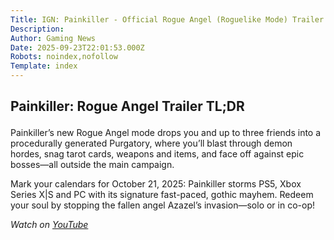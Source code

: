 ```yaml
---
Title: IGN: Painkiller - Official Rogue Angel (Roguelike Mode) Trailer
Description: 
Author: Gaming News
Date: 2025-09-23T22:01:53.000Z
Robots: noindex,nofollow
Template: index
---
```

<h2>
  
  
  Painkiller: Rogue Angel Trailer TL;DR
</h2>

<p>Painkiller’s new Rogue Angel mode drops you and up to three friends into a procedurally generated Purgatory, where you’ll blast through demon hordes, snag tarot cards, weapons and items, and face off against epic bosses—all outside the main campaign.  </p>

<p>Mark your calendars for October 21, 2025: Painkiller storms PS5, Xbox Series X|S and PC with its signature fast-paced, gothic mayhem. Redeem your soul by stopping the fallen angel Azazel’s invasion—solo or in co-op!</p>

<p><em>Watch on <a href="https://www.youtube.com/watch?v=01W_1CUKkiY" rel="noopener noreferrer">YouTube</a></em></p>

